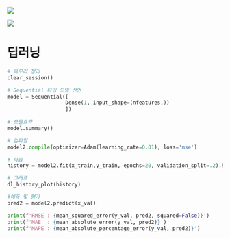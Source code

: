 
![](https://i.imgur.com/iHd4ln3.png)

![](https://i.imgur.com/jfZB0bM.png)


# 딥러닝

```python
# 메모리 정리
clear_session()

# Sequential 타입 모델 선언
model = Sequential([ 
				   Dense(1, input_shape=(nfeatures,))
				   ])
  
# 모델요약
model.summary()
```

```python
# 컴파일
model2.compile(optimizer=Adam(learning_rate=0.01), loss='mse')
```

```python
# 학습
history = model2.fit(x_train,y_train, epochs=20, validation_split=.2).history
```

```python
# 그래프
dl_history_plot(history)
```

```python
#예측 및 평가
pred2 = model2.predict(x_val)

print(f'RMSE : {mean_squared_error(y_val, pred2, squared=False)}')
print(f'MAE  : {mean_absolute_error(y_val, pred2)}')
print(f'MAPE : {mean_absolute_percentage_error(y_val, pred2)}')
```